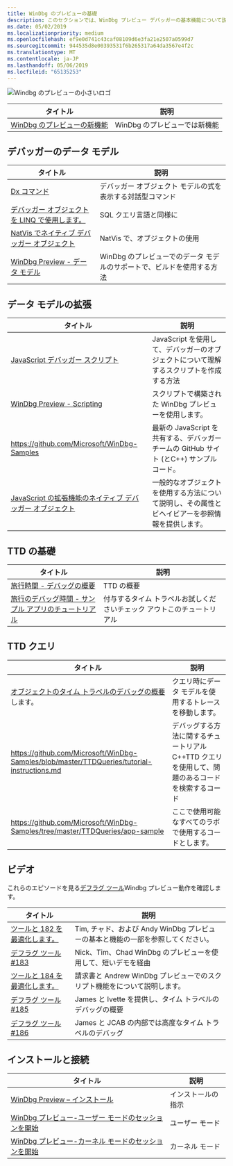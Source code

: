 ```yaml
---
title: WinDbg のプレビューの基礎
description: このセクションでは、WinDbg プレビュー デバッガーの基本機能について説明します。
ms.date: 05/02/2019
ms.localizationpriority: medium
ms.openlocfilehash: ef9e0d741c43caf08109d6e3fa21e2507a0599d7
ms.sourcegitcommit: 944535d8e00393531f6b265317a64da3567e4f2c
ms.translationtype: MT
ms.contentlocale: ja-JP
ms.lasthandoff: 05/06/2019
ms.locfileid: "65135253"
---
```

![Windbg のプレビューの小さいロゴ](images/windbgx-preview-logo.png) 

| タイトル               | 説明        |
| ------------------- | -------------------|
|[WinDbg のプレビューの新機能](https://docs.microsoft.com/windows-hardware/drivers/debugger/debugging-using-windbg-preview)|WinDbg のプレビューでは新機能 |


## <a name="the-debugger-data-model"></a>デバッガーのデータ モデル

| タイトル               | 説明        |
| ------------------- | -------------------|
| [Dx コマンド](https://docs.microsoft.com/windows-hardware/drivers/debugger/dx--display-visualizer-variables-) | デバッガー オブジェクト モデルの式を表示する対話型コマンド |
| [デバッガー オブジェクトを LINQ で使用します。](https://docs.microsoft.com/windows-hardware/drivers/debugger/using-linq-with-the-debugger-objects) | SQL クエリ言語と同様に |
| [NatVis でネイティブ デバッガー オブジェクト](https://docs.microsoft.com/windows-hardware/drivers/debugger/native-debugger-objects-in-natvis)| NatVis で、オブジェクトの使用 |
| [WinDbg Preview - データ モデル](windbg-data-model-preview.md) | WinDbg のプレビューでのデータ モデルのサポートで、ビルドを使用する方法 |

## <a name="extending-the-data-model"></a>データ モデルの拡張

| タイトル               | 説明        |
| ------------------- | -------------------|
| [JavaScript デバッガー スクリプト](https://docs.microsoft.com/windows-hardware/drivers/debugger/javascript-debugger-scripting) | JavaScript を使用して、デバッガーのオブジェクトについて理解するスクリプトを作成する方法  |
| [WinDbg Preview - Scripting](https://docs.microsoft.com/windows-hardware/drivers/debugger/windbg-scripting-preview) |スクリプトで構築された WinDbg プレビューを使用します。  |
| https://github.com/Microsoft/WinDbg-Samples |最新の JavaScript を共有する、デバッガー チームの GitHub サイト (とC++) サンプル コード。 |
|[JavaScript の拡張機能のネイティブ デバッガー オブジェクト](https://docs.microsoft.com/en-us/windows-hardware/drivers/debugger/native-objects-in-javascript-extensions) | 一般的なオブジェクトを使用する方法について説明し、その属性とビヘイビアーを参照情報を提供します。|


## <a name="ttd-basics"></a>TTD の基礎

| タイトル               | 説明        |
| ------------------- | -------------------|
| [旅行時間 - デバッグの概要](https://docs.microsoft.com/windows-hardware/drivers/debugger/time-travel-debugging-overview) | TTD の概要 |
[旅行のデバッグ時間 - サンプル アプリのチュートリアル](https://docs.microsoft.com/windows-hardware/drivers/debugger/time-travel-debugging-walkthrough) |  付与するタイム トラベルお試しくださいチェック アウトこのチュートリアル |

## <a name="ttd-queries"></a>TTD クエリ
| タイトル               | 説明        |
| ------------------- | -------------------|
| [オブジェクトのタイム トラベルのデバッグの概要](https://docs.microsoft.com/en-us/windows-hardware/drivers/debugger/time-travel-debugging-object-model)します。 |クエリ時にデータ モデルを使用するトレースを移動します。  
|  https://github.com/Microsoft/WinDbg-Samples/blob/master/TTDQueries/tutorial-instructions.md |デバッグする方法に関するチュートリアルC++TTD クエリを使用して、問題のあるコードを検索するコード |
| https://github.com/Microsoft/WinDbg-Samples/tree/master/TTDQueries/app-sample | ここで使用可能なすべてのラボで使用するコードとします。

## <a name="videos"></a>ビデオ

これらのエピソードを見る[デフラグ ツール](https://channel9.msdn.com/Shows/Defrag-Tools)Windbg プレビュー動作を確認します。  

| タイトル               | 説明        |
|-------------------- |--------------------|
| [ツールと 182 を最適化します。](https://channel9.msdn.com/Shows/Defrag-Tools/Defrag-Tools-182-WinDbg-Preview-Part-1) |Tim, チャド、および Andy WinDbg プレビューの基本と機能の一部を参照してください。 |
| [デフラグ ツール #183](https://channel9.msdn.com/Shows/Defrag-Tools/Defrag-Tools-183-WinDbg-Preview-Part-2) | Nick、Tim、Chad WinDbg のプレビューを使用して、短いデモを経由 |
| [ツールと 184 を最適化します。](https://channel9.msdn.com/Shows/Defrag-Tools/Defrag-Tools-184-JavaScript-in-WinDbg-Preview) | 請求書と Andrew WinDbg プレビューでのスクリプト機能をについて説明します。 |
| [デフラグ ツール #185](https://channel9.msdn.com/Shows/Defrag-Tools/Defrag-Tools-185-Time-Travel-Debugging-Introduction) | James と Ivette を提供し、タイム トラベルのデバッグの概要 |
| [デフラグ ツール #186](https://channel9.msdn.com/Shows/Defrag-Tools/Defrag-Tools-186-Time-Travel-Debugging-Advanced) | James と JCAB の内部では高度なタイム トラベルのデバッグ |

## <a name="installation-and-getting-connected"></a>インストールと接続 

| タイトル               | 説明        |
| ------------------- | -------------------|
| [WinDbg Preview – インストール](windbg-install-preview.md) | インストールの指示 |
| [WinDbg プレビュー-ユーザー モードのセッションを開始](windbg-user-mode-preview.md) | ユーザー モード  |
| [WinDbg プレビュー-カーネル モードのセッションを開始](windbg-kernel-mode-preview.md) | カーネル モード |
